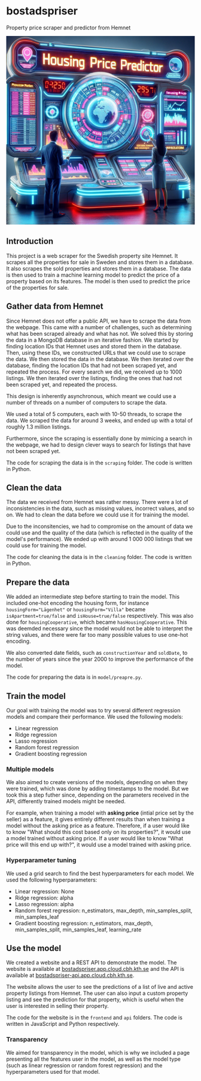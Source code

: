 # bostadspriser
Property price scraper and predictor from Hemnet

![splash](assets/splash.png)


## Introduction

This project is a web scraper for the Swedish property site Hemnet. It scrapes all the properties for sale in Sweden and stores them in a database. It also scrapes the sold properties and stores them in a database. The data is then used to train a machine learning model to predict the price of a property based on its features. The model is then used to predict the price of the properties for sale.

## Gather data from Hemnet

Since Hemnet does not offer a public API, we have to scrape the data from the webpage. This came with a number of challenges, such as determining what has been scraped already and what has not. We solved this by storing the data in a MongoDB database in an iterative fashion. We started by finding location IDs that Hemnet uses and stored them in the database. Then, using these IDs, we constructed URLs that we could use to scrape the data. We then stored the data in the database. We then iterated over the database, finding the location IDs that had not been scraped yet, and repeated the process. For every search we did, we received up to 1000 listings. We then iterated over the listings, finding the ones that had not been scraped yet, and repeated the process.

This design is inherently asynchronous, which meant we could use a number of threads on a number of computers to scrape the data. 

We used a total of 5 computers, each with 10-50 threads, to scrape the data. We scraped the data for around 3 weeks, and ended up with a total of roughly 1.3 million listings.

Furthermore, since the scraping is essentially done by mimicing a search in the webpage, we had to design clever ways to search for listings that have not been scraped yet. 

The code for scraping the data is in the `scraping` folder. The code is written in Python.

## Clean the data

The data we received from Hemnet was rather messy. There were a lot of inconsistencies in the data, such as missing values, incorrect values, and so on. We had to clean the data before we could use it for training the model.

Due to the inconsitencies, we had to compromise on the amount of data we could use and the quality of the data (which is reflected in the quality of the model's performance). We ended up with around 1 000 000 listings that we could use for training the model.

The code for cleaning the data is in the `cleaning` folder. The code is written in Python.

## Prepare the data

We added an intermediate step before starting to train the model. This included one-hot encoding the housing form, for instance `housingForm="Lägenhet"` or `housingForm="Villa"` became `isApartment=true/false` and `isHouse=true/false` respectively. This was also done for `housingCooperative`, which became `hasHousingCooperative`. This was deemded necessary since the model would not be able to interpret the string values, and there were far too many possible values to use one-hot encoding.

We also converted date fields, such as `constructionYear` and `soldDate`, to the number of years since the year 2000 to improve the performance of the model. 

The code for preparing the data is in `model/preapre.py`.

## Train the model

Our goal with training the model was to try several different regression models and compare their performance. We used the following models:
- Linear regression
- Ridge regression
- Lasso regression
- Random forest regression
- Gradient boosting regression

### Multiple models
We also aimed to create versions of the models, depending on when they were trained, which was done by adding timestamps to the model.
But we took this a step futher since, depending on the parameters received in the API, differently trained models might be needed.

For example, when training a model with **asking price** (intial price set by the seller) as a feature, it gives entirely different results than when training a model without the asking price as a feature. Therefore, if a user would like to know "What should this cost based only on its properties?", it would use a model trained without asking price. If a user would like to know "What price will this end up with?", it would use a model trained with asking price.


### Hyperparameter tuning

We used a grid search to find the best hyperparameters for each model. We used the following hyperparameters:
- Linear regression: None
- Ridge regression: alpha
- Lasso regression: alpha
- Random forest regression: n_estimators, max_depth, min_samples_split, min_samples_leaf
- Gradient boosting regression: n_estimators, max_depth, min_samples_split, min_samples_leaf, learning_rate


## Use the model

We created a website and a REST API to demonstrate the model. The website is available at [bostadspriser.app.cloud.cbh.kth.se](https://bostadspriser.app.cloud.cbh.kth.se) and the API is available at [bostadspriser-api.app.cloud.cbh.kth.se](https://bostadspriser-api.app.cloud.cbh.kth.se).

The website allows the user to see the predictions of a list of live and active property listings from Hemnet. The user can also input a custom property listing and see the prediction for that property, which is useful when the user is interested in selling their property.

The code for the website is in the `frontend` and `api` folders. The code is written in JavaScript and Python respectively.

### Transparency
We aimed for transparency in the model, which is why we included a page presenting all the features user in the model, as well as the model type (such as linear regression or random forest regression) and the hyperparameters used for that model.

